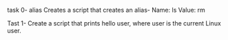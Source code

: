 task 0- alias Creates a script that creates an alias- Name: ls Value: rm

Tast 1- Create a script that prints hello user, where user is the current Linux user.